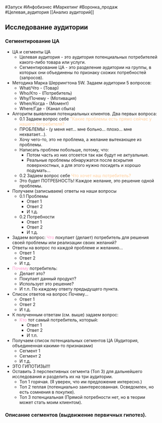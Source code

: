 #Запуск #Инфобизнес #Маркетинг #Воронка_продаж #Целевая_аудитория
[[Анализ аудиторий]]

## Исследование аудитории

### Сегментирование ЦА
- ЦА и сегменты ЦА
	- Целевая аудитория - это аудитория потенциальных потребителей какого-либо товара или услуги.
	- Сегментирование ЦА - это разделение аудитории на группы, в которых они объединены по признаку схожих потребностей (запросов).
- Методика Марка Шеррингтона 5W. Задаем аудитории 5 вопросов:
	- What/Что - (Товар)
	- Who/Кто - (Потребитель)
	- Why/Почему - (Мотивация)
	- When/Когда - (Момент)
	- Where/Где - (Канал сбыта)
- Алгоритм выявления потенциальных клиентов. Два первых вопроса:
	- 0.1  Задаем вопрос себе <span style='color:#ffcc99'>"Какие проблемы есть прямо сейчас у нашего потребителя?</span> 
	- ПРОБЛЕМЫ - (у меня нет... мне больно... плохо... мне нехватает...). 
	- Хочу чего-то, это не проблема, а желание вытекающее из проблемы.
	- Написать проблем побольше, потому, что:
		- Потом часть из них отсеется так как будут не актуальные.
		- Реальные проблемы обнаружатся после вскрытия поверхностных, а для этого нужно посидеть и хорошо подумать...
	- 0.2 Задаем вопрос себе <span style='color:#ffcc99'>Что хочет наш потребитель?</span> 
	- Это будет ПОТРЕБНОСТЬ! Каждое желание, это решение одной проблемы. 
- Получаем (записываем) ответы на наши вопросы
	- 0.1 Проблемы
		- Ответ 1
		- Ответ 2
		- И т.д.
	- 0.2 Потребности
		- Ответ 1
		- Ответ 2
		- И т.д.
- Задаем вопрос: <span style='color:#ff99cc'>Что</span> покупает (делает) потребитель для решения своей проблемы или реализации своих желаний?
- Ответы на вопрос по каждой проблеме и желанию...
	- Ответ 1
	- Ответ 2
	- И т.д.
- <span style='color:#ff99cc'>Почему</span> потребитель:
	- Делает это?
	- Покупает данный продукт?
	- Использует это решение?
	- И т.п. По каждому ответу предыдущего пункта.
- Список ответов на вопрос Почему...
	- Ответ 1
	- Ответ 2
	- И т.д.
- К полученным ответам (см. выше) задаем вопрос: 
	- <span style='color:#ff99cc'>Кто</span> тот самый потребитель, который:
		- Ответ 1
		- Ответ 2
		- И т.п.
- Получаем список потенциальных сегментов ЦА (Аудитория, объединенная какими-то признаками)
	- Сегмент 1
	- Сегмент 2
	- И т.д.
- ЭТО ГИПОТИЗЫ!!!
- Оставить 3 перспективных сегмента (Топ 3) для дальнейшего исследования и разделить их на три аудитории.
	- Топ 1 горячая. (Я уверен, что им предложение интересно.)
	- Топ 2 теплая (потенциально заинтересованная. Осведомлен, но есть сомнения в покупке).
	- Топ 3 потенциальная (Прямой потребности нет, но в теории может стать моим клиентом).

### Описание сегментов (выдвижение первичных гипотез).